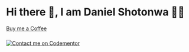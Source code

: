 # Hi there 👋, I am Daniel Shotonwa  👨‍💻

[Buy me a Coffee](https://www.buymeacoffee.com/danielshow)
###

[![Contact me on Codementor](https://www.codementor.io/m-badges/danielshotonwa53/im-a-cm-b.svg)](https://www.codementor.io/@danielshotonwa53?refer=badge)


